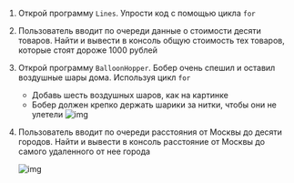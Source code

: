 1. Открой программу `Lines`. Упрости код с помощью цикла `for`
2. Пользователь вводит по очереди данные о стоимости десяти товаров. Найти и вывести в консоль общую стоимость тех товаров, которые стоят дороже 1000 рублей
3. Открой программу `BalloonHopper`. Бобер очень спешил и оставил воздушные шары дома. Используя цикл `for`

   - Добавь шесть воздушных шаров, как на картинке
   - Бобер должен крепко держать шарики за нитки, чтобы они не улетели ![img](https://camo.githubusercontent.com/4e0fdd0029895b8a846704e97b4bd5c74e515c66/68747470733a2f2f6c68362e676f6f676c6575736572636f6e74656e742e636f6d2f52475775575743686747694c684b4c4841346c7557336f55482d565957306454436d75305436435735536e5573555957306c62612d6e732d7a6e446a574e3337764a7362454d7049586a32677553683346766d474963454f45524f526c4b656d584931454630704e4f566f61753256536f344c6d317a6b383470486b616f68386e70625747432d79504259)
4. Пользователь вводит по очереди расстояния от Москвы до десяти городов. Найти и вывести в консоль расстояние от Москвы до самого удаленного от нее города
   
   ![img](https://camo.githubusercontent.com/59421cc6194269a2a694478e88450d85d9222c02/68747470733a2f2f6170692e6d6f6e6f736e61702e636f6d2f7270632f66696c652f646f776e6c6f61643f69643d444477484f64575256637770427a454f734b737761626a74524b4a4e4971)


